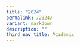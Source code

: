 ```yaml
---
title: "2024"
permalink: /2024/
variant: markdown
description: ""
third_nav_title: Academic
---
```

